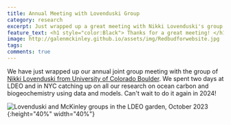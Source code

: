 ```yaml
---
title: Annual Meeting with Lovenduski Group
category: research
excerpt: Just wrapped up a great meeting with Nikki Lovenduski's group
feature_text: <h1 style="color:Black"> Thanks for a great meeting! </h1>
image: http://galenmckinley.github.io/assets/img/Redbudforwebsite.jpg
tags: 
comments: true
---
```


We have just wrapped up our annual joint group meeting with the group of [Nikki Lovenduski from University of Colorado Boulder](https://www.colorado.edu/instaar/research/labs-groups/ocean-biogeochemistry-research-group). We spent two days at LDEO and in NYC catching up on all our research on ocean carbon and biogeochemistry using data and models. Can't wait to do it again in 2024!

![Lovenduski and McKinley groups in the LDEO garden, October 2023]({{site.baseurl}}/assets/img/LovenduskiMcKinley_LDEO_Oct2023sm.jpg){:height="40%" width="40%"} 